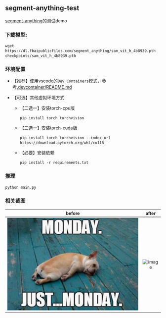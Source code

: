 ## segment-anything-test

[segment-anything](https://github.com/facebookresearch/segment-anything)的测试demo

### 下载模型:
```shell
wget https://dl.fbaipublicfiles.com/segment_anything/sam_vit_h_4b8939.pth checkpoints/sam_vit_h_4b8939.pth
```


### 环境配置
- 【推荐】使用vscode的`Dev Containers`模式，参考[.devcontainer/README.md](.devcontainer/README.md)

- 【可选】其他虚拟环境方式
    - 【二选一】安装torch-cpu版
        ```shell
        pip install torch torchvision
        ```
    - 【二选一】安装torch-cuda版
        ```shell
        pip install torch torchvision --index-url https://download.pytorch.org/whl/cu118
        ```
    - 【必要】安装依赖
        ```shell
        pip install -r requirements.txt
        ```

### 推理
```shell
python main.py
```

### 相关截图
|before|after|
|:------:|:------:|
|![test.png](test.png)|![image](https://github.com/Samge0/segment-anything-test/assets/17336101/96853a1c-02e3-42bf-9fb6-ce9d32315857)|

